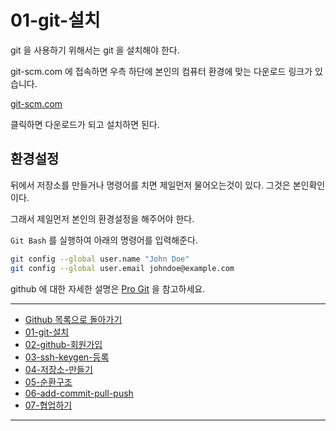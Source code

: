 # 01-git-설치

git 을 사용하기 위해서는 git 을 설치해야 한다.

git-scm.com 에 접속하면 우측 하단에 본인의 컴퓨터 환경에 맞는 다운로드 링크가 있습니다.

[git-scm.com](https://git-scm.com/)

클릭하면 다운로드가 되고 설치하면 된다.



## 환경설정

뒤에서 저장소를 만들거나 명령어를 치면 제일먼저 물어오는것이 있다. 그것은 본인확인이다.

그래서 제일먼저 본인의 환경설정을 해주어야 한다.

`Git Bash` 를 실행하여 아래의 명령어를 입력해준다.

```sh
git config --global user.name "John Doe"
git config --global user.email johndoe@example.com
```

github 에 대한 자세한 설명은 [Pro Git](https://git-scm.com/book/ko/v2) 을 참고하세요.

----

* [Github 목록으로 돌아가기](../README.md)
* [01-git-설치](01-git-설치.md)
* [02-github-회원가입](02-github-회원가입.md)
* [03-ssh-keygen-등록](03-ssh-keygen-등록.md)
* [04-저장소-만들기](04-저장소-만들기.md)
* [05-순환구조](05-순환구조.md)
* [06-add-commit-pull-push](06-add-commit-pull-push.md)
* [07-협업하기](07-협업하기.md)

----